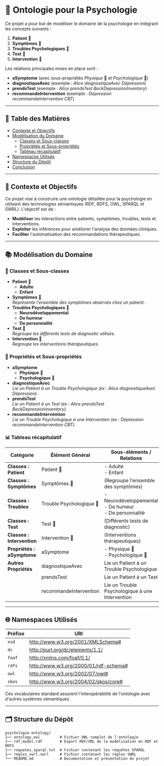 # 🧠 Ontologie pour la Psychologie

Ce projet a pour but de modéliser le domaine de la psychologie en intégrant les concepts suivants :  
1. **Patient** 👤  
2. **Symptômes** 🤒  
3. **Troubles Psychologiques** 🧩  
4. **Test** 📝  
5. **Intervention** 💊  

Les relations principales mises en place sont :  
- **aSymptome** (avec sous-propriétés *Physique* 💪 et *Psychologique* 🧠)  
- **diagnostiqueAvec** (exemple : *Alice diagnostiqueAvec Dépression*)  
- **prendsTest** (exemple : *Alice prendsTest BeckDepressionInventory*)  
- **recommandeIntervention** (exemple : *Dépression recommandeIntervention CBT*)

---

## 📑 Table des Matières

- [Contexte et Objectifs](#contexte-et-objectifs)
- [Modélisation du Domaine](#modélisation-du-domaine)
  - [Classes et Sous-classes](#classes-et-sous-classes)
  - [Propriétés et Sous-propriétés](#propriétés-et-sous-propriétés)
  - [Tableau récapitulatif](#tableau-récapitulatif)
- [Namespaces Utilisés](#namespaces-utilisés)
- [Structure du Dépôt](#structure-du-dépôt)
- [Conclusion](#conclusion)

---

## 🎯 Contexte et Objectifs

Ce projet vise à construire une ontologie détaillée pour la psychologie en utilisant des technologies sémantiques (RDF, RDFS, OWL, SPARQL et SWRL). L'objectif est de :

- **Modéliser** les interactions entre patients, symptômes, troubles, tests et interventions.
- **Exploiter** les inférences pour améliorer l'analyse des données cliniques.
- **Faciliter** l'automatisation des recommandations thérapeutiques.

---

## 📚 Modélisation du Domaine

### 👥 Classes et Sous-classes

- **Patient** 👤  
  - **Adulte**  
  - **Enfant**
- **Symptômes** 🤒  
  *Représente l'ensemble des symptômes observés chez un patient.*
- **Troubles Psychologiques** 🧩  
  - **Neurodéveloppemental**  
  - **De humeur**  
  - **De personnalité**
- **Test** 📝  
  *Regroupe les différents tests de diagnostic utilisés.*
- **Intervention** 💊  
  *Regroupe les interventions thérapeutiques.*

### 🔗 Propriétés et Sous-propriétés

- **aSymptome**  
  - **Physique** 💪  
  - **Psychologique** 🧠
- **diagnostiqueAvec**  
  *Lie un Patient à un Trouble Psychologique (ex : Alice diagnostiqueAvec Dépression).*
- **prendsTest**  
  *Lie un Patient à un Test (ex : Alice prendsTest BeckDepressionInventory).*
- **recommandeIntervention**  
  *Lie un Trouble Psychologique à une Intervention (ex : Dépression recommandeIntervention CBT).*

### 📊 Tableau récapitulatif

| **Catégorie**             | **Élément Général**         | **Sous-éléments / Relations**                                                                                                                               |
|---------------------------|-----------------------------|--------------------------------------------------------------------------------------------------------------------------------------------------------------|
| **Classes : Patient**     | Patient 👤                  | - Adulte<br>- Enfant                                                                                                                                        |
| **Classes : Symptômes**   | Symptômes 🤒                | (Regroupe l'ensemble des symptômes)                                                                                                                         |
| **Classes : Troubles**    | Trouble Psychologique 🧩     | - Neurodéveloppemental<br>- De humeur<br>- De personnalité                                                                                                  |
| **Classes : Test**        | Test 📝                     | (Différents tests de diagnostic)                                                                                                                            |
| **Classes : Intervention**| Intervention 💊             | (Interventions thérapeutiques)                                                                                                                              |
| **Propriétés : aSymptome**| aSymptome                  | - Physique 💪<br>- Psychologique 🧠                                                                                                                           |
| **Autres Propriétés**     | diagnostiqueAvec            | Lie un Patient à un Trouble Psychologique                                                                                                                   |
|                           | prendsTest                  | Lie un Patient à un Test                                                                                                                                        |
|                           | recommandeIntervention      | Lie un Trouble Psychologique à une Intervention                                                                                                             |

---

## 🌐 Namespaces Utilisés

| Préfixe | URI                                         |
|---------|---------------------------------------------|
| `xsd`   | http://www.w3.org/2001/XMLSchema#            |
| `dc`    | http://purl.org/dc/elements/1.1/             |
| `foaf`  | http://xmlns.com/foaf/0.1/                   |
| `rdfs`  | http://www.w3.org/2000/01/rdf-schema#         |
| `owl`   | http://www.w3.org/2002/07/owl#               |
| `skos`  | http://www.w3.org/2004/02/skos/core#          |

Ces vocabulaires standard assurent l'interopérabilité de l'ontologie avec d'autres systèmes sémantiques.

---

## 🗂 Structure du Dépôt

```plaintext
psychologie-ontology/
├── ontology.owl         # Fichier OWL complet de l'ontologie
├── rdf_model.rdf        # Export RDF/XML de la modélisation en RDF et RDFS
├── requetes_sparql.txt  # Fichier contenant les requêtes SPARQL
├── regles_swrl.swrl     # Fichier contenant les règles SWRL
└── README.md            # Documentation et présentation du projet

